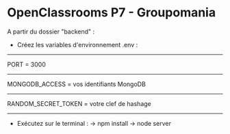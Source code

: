 # OpenClassrooms P7 - Groupomania


A partir du dossier "backend" :

* Créez les variables d'environnement .env :
***
PORT = 3000
***
MONGODB_ACCESS = vos identifiants MongoDB
***
RANDOM_SECRET_TOKEN = votre clef de hashage
***

* Exécutez sur le terminal :
-> npm install
-> node server


